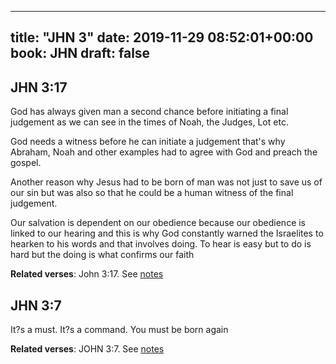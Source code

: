 
---
title: "JHN 3"
date: 2019-11-29 08:52:01+00:00
book: JHN
draft: false
---

## JHN 3:17

God has always given man a second chance before initiating a final judgement as we can see in the times of Noah, the Judges, Lot etc.

God needs a witness before he can initiate a judgement that's why Abraham, Noah and other examples had to agree with God and preach the gospel.

Another reason why Jesus had to be born of man was not just to save us of our sin but was also so that he could be a human witness of the final judgement.

Our salvation is dependent on our obedience because our obedience is linked to our hearing and this is why God constantly warned the Israelites to hearken to his words and that involves doing. To hear is easy but to do is hard but the doing is what confirms our faith

**Related verses**: John 3:17. See [notes](https://my.bible.com/notes/3308144213401264345)


## JHN 3:7

It?s a must. It?s a command. You must be born again

**Related verses**: JOHN 3:7. See [notes](https://my.bible.com/notes/2894317400173044590)

